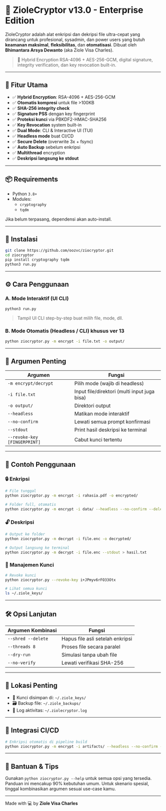 # 🔐 ZioleCryptor v13.0 - Enterprise Edition

ZioleCryptor adalah alat enkripsi dan dekripsi file ultra-cepat yang dirancang untuk profesional, sysadmin, dan power users yang butuh **keamanan maksimal**, **fleksibilitas**, dan **otomatisasi**.
Dibuat oleh **Bhimantara Arsya Dewanto** (aka Ziole Visa Charles).

> 🧠 Hybrid Encryption RSA-4096 + AES-256-GCM, digital signature, integrity verification, dan key revocation built-in.

---

## 🚀 Fitur Utama

- ✅ **Hybrid Encryption**: RSA-4096 + AES-256-GCM
- ✅ **Otomatis kompresi** untuk file >100KB
- ✅ **SHA-256 integrity check**
- ✅ **Signature PSS** dengan key fingerprint
- ✅ **Proteksi kunci** via PBKDF2-HMAC-SHA256
- ✅ **Key Revocation** system built-in
- ✅ **Dual Mode**: CLI & Interactive UI (TUI)
- ✅ **Headless mode** buat CI/CD
- ✅ **Secure Delete** (overwrite 3x + fsync)
- ✅ **Auto Backup** sebelum enkripsi
- ✅ **Multithread** encryption
- ✅ **Deskripsi langsung ke stdout**

---

## 📦 Requirements

- Python `3.8+`
- Modules:
  - `cryptography`
  - `tqdm`

Jika belum terpasang, dependensi akan auto-install.

---

## 🧠 Instalasi

```bash
git clone https://github.com/oozvc/ziocryptor.git
cd ziocryptor
pip install cryptography tqdm
python3 run.py
```

---

## ⚙️ Cara Penggunaan

### A. Mode Interaktif (UI CLI)
```bash
python3 run.py
```
> Tampil UI CLI step-by-step buat milih file, mode, dll.

### B. Mode Otomatis (Headless / CLI) khusus ver 13
```bash
python ziocryptor.py -m encrypt -i file.txt -o output/
```

---

## 📌 Argumen Penting

| Argumen | Fungsi |
|--------|--------|
| `-m encrypt/decrypt` | Pilih mode (wajib di headless) |
| `-i file.txt` | Input file/direktori (multi input juga bisa) |
| `-o output/` | Direktori output |
| `--headless` | Matikan mode interaktif |
| `--no-confirm` | Lewati semua prompt konfirmasi |
| `--stdout` | Print hasil deskripsi ke terminal |
| `--revoke-key [FINGERPRINT]` | Cabut kunci tertentu |

---

## 🧪 Contoh Penggunaan

### 🔒 Enkripsi
```bash
# File tunggal
python ziocryptor.py -m encrypt -i rahasia.pdf -o encrypted/

# Folder full, otomatis
python ziocryptor.py -m encrypt -i data/ --headless --no-confirm --delete
```

### 🔓 Deskripsi
```bash
# Output ke folder
python ziocryptor.py -m decrypt -i file.enc -o decrypted/

# Output langsung ke terminal
python ziocryptor.py -m decrypt -i file.enc --stdout > hasil.txt
```

### 🔑 Manajemen Kunci
```bash
# Revoke kunci
python ziocryptor.py --revoke-key i+JPmyv6rFO33Otx

# Lihat semua kunci
ls ~/.ziole_keys/
```

---

## 🛠️ Opsi Lanjutan

| Argumen Kombinasi | Fungsi |
|-------------------|--------|
| `--shred --delete` | Hapus file asli setelah enkripsi |
| `--threads 8` | Proses file secara paralel |
| `--dry-run` | Simulasi tanpa ubah file |
| `--no-verify` | Lewati verifikasi SHA-256 |

---

## 📂 Lokasi Penting
- 🔐 Kunci disimpan di: `~/.ziole_keys/`
- 🗃️ Backup file: `~/.ziole_backups/`
- 📄 Log aktivitas: `~/.ziolecryptor.log`

---

## 🔁 Integrasi CI/CD
```bash
# Enkripsi otomatis di pipeline build
python ziocryptor.py -m encrypt -i artifacts/ --headless --no-confirm -o encrypted_artifacts/
```

---

## 🧭 Bantuan & Tips

Gunakan `python ziocryptor.py --help` untuk semua opsi yang tersedia. Panduan ini mencakup 90% kebutuhan umum. Untuk skenario spesial, tinggal kombinasikan argumen sesuai use-case kamu.

---

Made with 💻 by **Ziole Visa Charles**
